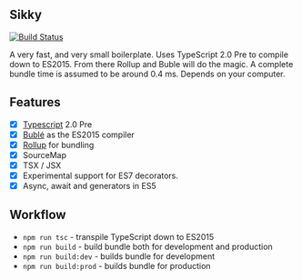 ## Sikky

[![Build Status](https://travis-ci.org/Kflash/sikky.svg?branch=master)](https://travis-ci.org/Kflash/sikky)

A very fast, and very small boilerplate. Uses TypeScript 2.0 Pre to compile down to ES2015. From there Rollup and Buble will do the magic.
A complete bundle time is assumed to be around 0.4 ms. Depends on your computer.

## Features

- [x] [Typescript](https://www.typescriptlang.org/) 2.0 Pre
- [x] [Bublé](https://gitlab.com/Rich-Harris/buble) as the ES2015 compiler
- [x] [Rollup](http://rollupjs.org/) for bundling
- [x] SourceMap
- [x] TSX / JSX
- [x] Experimental support for ES7 decorators.
- [x] Async, await and generators in ES5

## Workflow

* `npm run tsc` - transpile TypeScript down to ES2015
* `npm run build` - build bundle both for development and production
* `npm run build:dev` - builds bundle for development
* `npm run build:prod` - builds bundle for production
